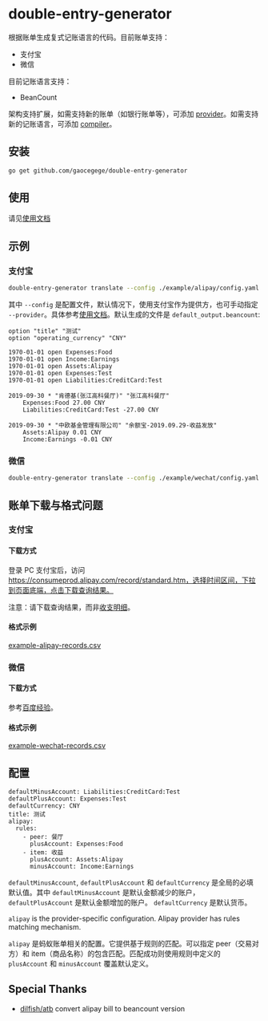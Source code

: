 # double-entry-generator

根据账单生成复式记账语言的代码。目前账单支持：

- 支付宝
- 微信

目前记账语言支持：

- BeanCount

架构支持扩展，如需支持新的账单（如银行账单等），可添加 [provider](pkg/provider)。如需支持新的记账语言，可添加 [compiler](pkg/compiler)。

## 安装

```bash
go get github.com/gaocegege/double-entry-generator
```

## 使用

请见[使用文档](doc/double-entry-generator_translate.md)

## 示例

### 支付宝

```bash
double-entry-generator translate --config ./example/alipay/config.yaml ./example/alipay/example-alipay-records.csv
```

其中 `--config` 是配置文件，默认情况下，使用支付宝作为提供方，也可手动指定 `--provider`。具体参考[使用文档](doc/double-entry-generator_translate.md)。默认生成的文件是 `default_output.beancount`:

```
option "title" "测试"
option "operating_currency" "CNY"

1970-01-01 open Expenses:Food
1970-01-01 open Income:Earnings
1970-01-01 open Assets:Alipay
1970-01-01 open Expenses:Test
1970-01-01 open Liabilities:CreditCard:Test

2019-09-30 * "肯德基(张江高科餐厅)" "张江高科餐厅"
	Expenses:Food 27.00 CNY
	Liabilities:CreditCard:Test -27.00 CNY

2019-09-30 * "中欧基金管理有限公司" "余额宝-2019.09.29-收益发放"
	Assets:Alipay 0.01 CNY
	Income:Earnings -0.01 CNY
```

### 微信

```bash
double-entry-generator translate --config ./example/wechat/config.yaml --provider wechat ./example/wechat/example-wechat-records.csv
```

## 账单下载与格式问题

### 支付宝

#### 下载方式

登录 PC 支付宝后，访问 https://consumeprod.alipay.com/record/standard.htm，选择时间区间，下拉到页面底端，点击下载查询结果。

注意：请下载查询结果，而非[收支明细](https://cshall.alipay.com/lab/help_detail.htm?help_id=212688)。

#### 格式示例

[example-alipay-records.csv](./example/alipay/example-alipay-records.csv)

### 微信

#### 下载方式

参考[百度经验](https://jingyan.baidu.com/article/1974b28941f977f4b0f7747b.html)。

#### 格式示例

[example-wechat-records.csv](./example/wechat/example-wechat-records.csv)

## 配置

```
defaultMinusAccount: Liabilities:CreditCard:Test
defaultPlusAccount: Expenses:Test
defaultCurrency: CNY
title: 测试
alipay:
  rules:
    - peer: 餐厅
      plusAccount: Expenses:Food
    - item: 收益
      plusAccount: Assets:Alipay
      minusAccount: Income:Earnings
```

`defaultMinusAccount`, `defaultPlusAccount` 和 `defaultCurrency` 是全局的必填默认值。其中 `defaultMinusAccount` 是默认金额减少的账户，`defaultPlusAccount` 是默认金额增加的账户。 `defaultCurrency` 是默认货币。

`alipay` is the provider-specific configuration. Alipay provider has rules matching mechanism.

`alipay` 是蚂蚁账单相关的配置。它提供基于规则的匹配。可以指定 peer（交易对方）和 item（商品名称）的包含匹配。匹配成功则使用规则中定义的 `plusAccount` 和 `minusAccount` 覆盖默认定义。

## Special Thanks

- [dilfish/atb](https://github.com/dilfish/atb) convert alipay bill to beancount version
